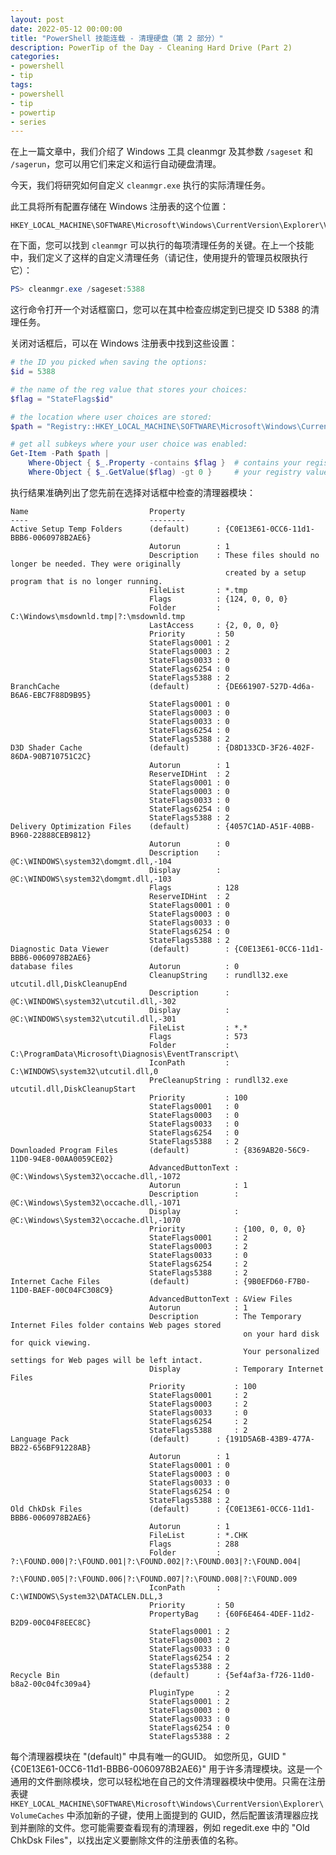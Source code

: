 ```yaml
---
layout: post
date: 2022-05-12 00:00:00
title: "PowerShell 技能连载 - 清理硬盘（第 2 部分）"
description: PowerTip of the Day - Cleaning Hard Drive (Part 2)
categories:
- powershell
- tip
tags:
- powershell
- tip
- powertip
- series
---
```

在上一篇文章中，我们介绍了 Windows 工具 cleanmgr 及其参数 `/sageset` 和 `/sagerun`，您可以用它们来定义和运行自动硬盘清理。

今天，我们将研究如何自定义 `cleanmgr.exe` 执行的实际清理任务。

此工具将所有配置存储在 Windows 注册表的这个位置：

    HKEY_LOCAL_MACHINE\SOFTWARE\Microsoft\Windows\CurrentVersion\Explorer\VolumeCaches

在下面，您可以找到 `cleanmgr` 可以执行的每项清理任务的关键。在上一个技能中，我们定义了这样的自定义清理任务（请记住，使用提升的管理员权限执行它）：

```powershell
PS> cleanmgr.exe /sageset:5388   
```

这行命令打开一个对话框窗口，您可以在其中检查应绑定到已提交 ID 5388 的清理任务。

关闭对话框后，可以在 Windows 注册表中找到这些设置：

```powershell
# the ID you picked when saving the options:
$id = 5388

# the name of the reg value that stores your choices:
$flag = "StateFlags$id" 

# the location where user choices are stored:
$path = "Registry::HKEY_LOCAL_MACHINE\SOFTWARE\Microsoft\Windows\CurrentVersion\Explorer\VolumeCaches\*"

# get all subkeys where your user choice was enabled:
Get-Item -Path $path |
    Where-Object { $_.Property -contains $flag }  # contains your registry value (StateFlags5388)
    Where-Object { $_.GetValue($flag) -gt 0 }     # your registry value contains a number greater than 0
```

执行结果准确列出了您先前在选择对话框中检查的清理器模块：

    Name                           Property
    ----                           --------
    Active Setup Temp Folders      (default)      : {C0E13E61-0CC6-11d1-BBB6-0060978B2AE6}
                                   Autorun        : 1
                                   Description    : These files should no longer be needed. They were originally 
                                                    created by a setup program that is no longer running.
                                   FileList       : *.tmp
                                   Flags          : {124, 0, 0, 0}
                                   Folder         : C:\Windows\msdownld.tmp|?:\msdownld.tmp
                                   LastAccess     : {2, 0, 0, 0}
                                   Priority       : 50   
                                   StateFlags0001 : 2
                                   StateFlags0003 : 2
                                   StateFlags0033 : 0
                                   StateFlags6254 : 0
                                   StateFlags5388 : 2
    BranchCache                    (default)      : {DE661907-527D-4d6a-B6A6-EBC7F88D9B95}
                                   StateFlags0001 : 0
                                   StateFlags0003 : 0
                                   StateFlags0033 : 0
                                   StateFlags6254 : 0
                                   StateFlags5388 : 2
    D3D Shader Cache               (default)      : {D8D133CD-3F26-402F-86DA-90B710751C2C}
                                   Autorun        : 1
                                   ReserveIDHint  : 2
                                   StateFlags0001 : 0
                                   StateFlags0003 : 0
                                   StateFlags0033 : 0
                                   StateFlags6254 : 0
                                   StateFlags5388 : 2
    Delivery Optimization Files    (default)      : {4057C1AD-A51F-40BB-B960-22888CEB9812}
                                   Autorun        : 0
                                   Description    : @C:\WINDOWS\system32\domgmt.dll,-104
                                   Display        : @C:\WINDOWS\system32\domgmt.dll,-103
                                   Flags          : 128  
                                   ReserveIDHint  : 2
                                   StateFlags0001 : 0
                                   StateFlags0003 : 0
                                   StateFlags0033 : 0
                                   StateFlags6254 : 0
                                   StateFlags5388 : 2
    Diagnostic Data Viewer         (default)        : {C0E13E61-0CC6-11d1-BBB6-0060978B2AE6}
    database files                 Autorun          : 0
                                   CleanupString    : rundll32.exe utcutil.dll,DiskCleanupEnd
                                   Description      : @C:\WINDOWS\system32\utcutil.dll,-302
                                   Display          : @C:\WINDOWS\system32\utcutil.dll,-301
                                   FileList         : *.*
                                   Flags            : 573
                                   Folder           : C:\ProgramData\Microsoft\Diagnosis\EventTranscript\
                                   IconPath         : C:\WINDOWS\system32\utcutil.dll,0
                                   PreCleanupString : rundll32.exe utcutil.dll,DiskCleanupStart
                                   Priority         : 100
                                   StateFlags0001   : 0  
                                   StateFlags0003   : 0  
                                   StateFlags0033   : 0  
                                   StateFlags6254   : 0  
                                   StateFlags5388   : 2  
    Downloaded Program Files       (default)          : {8369AB20-56C9-11D0-94E8-00AA0059CE02}
                                   AdvancedButtonText : @C:\Windows\System32\occache.dll,-1072
                                   Autorun            : 1
                                   Description        : @C:\Windows\System32\occache.dll,-1071
                                   Display            : @C:\Windows\System32\occache.dll,-1070
                                   Priority           : {100, 0, 0, 0}
                                   StateFlags0001     : 2
                                   StateFlags0003     : 2
                                   StateFlags0033     : 0
                                   StateFlags6254     : 2
                                   StateFlags5388     : 2
    Internet Cache Files           (default)          : {9B0EFD60-F7B0-11D0-BAEF-00C04FC308C9}
                                   AdvancedButtonText : &View Files
                                   Autorun            : 1
                                   Description        : The Temporary Internet Files folder contains Web pages stored 
                                                        on your hard disk for quick viewing.
                                                        Your personalized settings for Web pages will be left intact. 
                                   Display            : Temporary Internet Files
                                   Priority           : 100
                                   StateFlags0001     : 2
                                   StateFlags0003     : 2
                                   StateFlags0033     : 0
                                   StateFlags6254     : 2
                                   StateFlags5388     : 2
    Language Pack                  (default)      : {191D5A6B-43B9-477A-BB22-656BF91228AB}
                                   Autorun        : 1
                                   StateFlags0001 : 0
                                   StateFlags0003 : 0
                                   StateFlags0033 : 0
                                   StateFlags6254 : 0
                                   StateFlags5388 : 2
    Old ChkDsk Files               (default)      : {C0E13E61-0CC6-11d1-BBB6-0060978B2AE6}
                                   Autorun        : 1
                                   FileList       : *.CHK
                                   Flags          : 288
                                   Folder         : ?:\FOUND.000|?:\FOUND.001|?:\FOUND.002|?:\FOUND.003|?:\FOUND.004|
                                                    ?:\FOUND.005|?:\FOUND.006|?:\FOUND.007|?:\FOUND.008|?:\FOUND.009
                                   IconPath       : C:\WINDOWS\System32\DATACLEN.DLL,3
                                   Priority       : 50   
                                   PropertyBag    : {60F6E464-4DEF-11d2-B2D9-00C04F8EEC8C}
                                   StateFlags0001 : 2
                                   StateFlags0003 : 2
                                   StateFlags0033 : 0
                                   StateFlags6254 : 2
                                   StateFlags5388 : 2
    Recycle Bin                    (default)      : {5ef4af3a-f726-11d0-b8a2-00c04fc309a4}
                                   PluginType     : 2 
                                   StateFlags0001 : 2
                                   StateFlags0003 : 0
                                   StateFlags0033 : 0
                                   StateFlags6254 : 0
                                   StateFlags5388 : 2

每个清理器模块在 "(default)" 中具有唯一的GUID。 如您所见，GUID "{C0E13E61-0CC6-11d1-BBB6-0060978B2AE6}" 用于许多清理模块。这是一个通用的文件删除模块，您可以轻松地在自己的文件清理器模块中使用。只需在注册表键 `HKEY_LOCAL_MACHINE\SOFTWARE\Microsoft\Windows\CurrentVersion\Explorer\VolumeCaches` 中添加新的子键，使用上面提到的 GUID，然后配置该清理器应找到并删除的文件。您可能需要查看现有的清理器，例如 regedit.exe 中的 "Old ChkDsk Files"，以找出定义要删除文件的注册表值的名称。

<!--本文国际来源：[Cleaning Hard Drive (Part 2)](https://community.idera.com/database-tools/powershell/powertips/b/tips/posts/cleaning-hard-drive-part-2)-->

